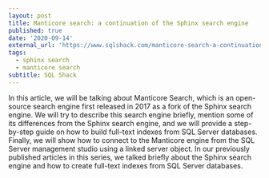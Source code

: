 ```yaml
---
layout: post
title: Manticore search: a continuation of the Sphinx search engine
published: true
date: '2020-09-14'
external_url: 'https://www.sqlshack.com/manticore-search-a-continuation-of-the-sphinx-search-engine/'
tags:
  - sphinx search
  - manticore search
subtitle: SQL Shack
---
```

In this article, we will be talking about Manticore Search, which is an open-source search engine first released in 2017 as a fork of the Sphinx search engine. We will try to describe this search engine briefly, mention some of its differences from the Sphinx search engine, and we will provide a step-by-step guide on how to build full-text indexes from SQL Server databases. Finally, we will show how to connect to the Manticore engine from the SQL Server management studio using a linked server object. In our previously published articles in this series, we talked briefly about the Sphinx search engine and how to create full-text indexes from SQL Server databases.
